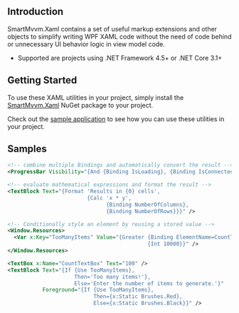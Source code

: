 Introduction
-------------

SmartMvvm.Xaml contains a set of useful markup extensions and other objects to simplify writing WPF XAML code without the need of code behind or unnecessary UI behavior logic in view model code.

 - Supported are projects using .NET Framework 4.5+ or .NET Core 3.1+

Getting Started
-------------------

To use these XAML utilities in your project, simply install the [SmartMvvm.Xaml](https://www.nuget.org/packages/SmartMvvm.Xaml) NuGet package to your project.

Check out the [sample application](https://github.com/MichaeIDietrich/SmartMvvm.Xaml/tree/develop/src/SmartMvvm.Xaml.Sample) to see how you can use these utilities in your project.

Samples
-------

```xml
<!-- combine multiple Bindings and automatically convert the result -->
<ProgressBar Visibility="{And {Binding IsLoading}, {Binding IsConnected}}" />

<!-- evaluate mathematical expressions and format the result -->
<TextBlock Text="{Format 'Results in {0} cells', 
                         {Calc 'x * y', 
                               {Binding NumberOfColumns}, 
                               {Binding NumberOfRows}}}" />

<!-- Conditionally style an element by reusing a stored value -->
<Window.Resources>
  <Var x:Key="TooManyItems" Value="{Greater {Binding ElementName=CountTextBox, Path=Text},
                                            {Int 10000}}" />
</Window.Resources>

<TextBox x:Name="CountTextBox" Text="100" />
<TextBlock Text="{If {Use TooManyItems}, 
                     Then='Too many items!'},
                     Else='Enter the number of items to generate.'}"
           Foreground="{If {Use TooManyItems},
                           Then={x:Static Brushes.Red},
                           Else={x:Static Brushes.Black}}" />
```